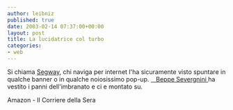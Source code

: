 ```yaml
---
author: leibniz
published: true
date: 2003-02-14 07:37:00+00:00
layout: post
title: La lucidatrice col turbo
categories:
- web
---
```


Si chiama  [Segway][1], chi naviga per internet l'ha sicuramente visto spuntare in qualche banner o in qualche noiosissimo pop-up.  [   Beppe Severgnini ][2]ha vestito i panni dell'imbranato e ci e montato su.  

Amazon - Il Corriere della Sera

[1]:	http://www.amazon.com/exec/obidos/tg/detail/-/B00007EPJ6/102-0699927-9344112?vi=glance
[2]:	http://www.corriere.it/edicola/index.jsp?path=PRIMA_PAGINA&doc=SEVE